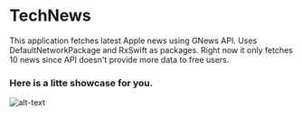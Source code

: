 # TechNews

This application fetches latest Apple news using GNews API. Uses DefaultNetworkPackage and RxSwift as packages.
Right now it only fetches 10 news since API doesn't provide more data to free users.

### Here is a litte showcase for you.

![alt-text](showcase.gif) 
